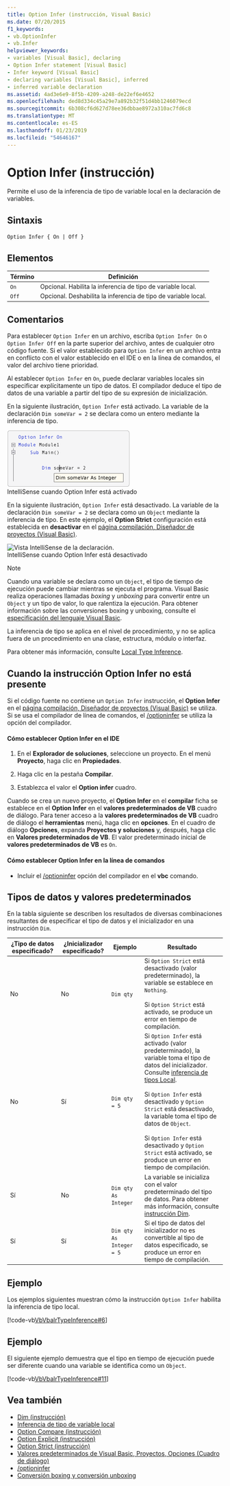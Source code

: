 ```yaml
---
title: Option Infer (instrucción, Visual Basic)
ms.date: 07/20/2015
f1_keywords:
- vb.OptionInfer
- vb.Infer
helpviewer_keywords:
- variables [Visual Basic], declaring
- Option Infer statement [Visual Basic]
- Infer keyword [Visual Basic]
- declaring variables [Visual Basic], inferred
- inferred variable declaration
ms.assetid: 4ad3e6e9-8f5b-4209-a248-de22ef6e4652
ms.openlocfilehash: ded8d334c45a29e7a892b32f51d4bb1246079ecd
ms.sourcegitcommit: 6b308cf6d627d78ee36dbbae8972a310ac7fd6c8
ms.translationtype: MT
ms.contentlocale: es-ES
ms.lasthandoff: 01/23/2019
ms.locfileid: "54646167"
---
```

# <a name="option-infer-statement"></a>Option Infer (instrucción)
Permite el uso de la inferencia de tipo de variable local en la declaración de variables.  
  
## <a name="syntax"></a>Sintaxis  
  
```  
Option Infer { On | Off }  
```  
  
## <a name="parts"></a>Elementos  
  
|Término|Definición|  
|---|---|  
|`On`|Opcional. Habilita la inferencia de tipo de variable local.|  
|`Off`|Opcional. Deshabilita la inferencia de tipo de variable local.|  
  
## <a name="remarks"></a>Comentarios  
 Para establecer `Option Infer` en un archivo, escriba `Option Infer On` o `Option Infer Off` en la parte superior del archivo, antes de cualquier otro código fuente. Si el valor establecido para `Option Infer` en un archivo entra en conflicto con el valor establecido en el IDE o en la línea de comandos, el valor del archivo tiene prioridad.  
  
 Al establecer `Option Infer` en `On`, puede declarar variables locales sin especificar explícitamente un tipo de datos. El compilador deduce el tipo de datos de una variable a partir del tipo de su expresión de inicialización.  
  
 En la siguiente ilustración, `Option Infer` está activado. La variable de la declaración `Dim someVar = 2` se declara como un entero mediante la inferencia de tipo.  
  
 ![Vista IntelliSense de la declaración. ](../../../visual-basic/language-reference/statements/media/optioninferasinteger.png "optionInferAsInteger")  
IntelliSense cuando Option Infer está activado  
  
 En la siguiente ilustración, `Option Infer` está desactivado. La variable de la declaración `Dim someVar = 2` se declara como un `Object` mediante la inferencia de tipo. En este ejemplo, el **Option Strict** configuración está establecida en **desactivar** en el [página compilación, Diseñador de proyectos (Visual Basic)](/visualstudio/ide/reference/compile-page-project-designer-visual-basic).  
  
 ![Vista IntelliSense de la declaración. ](../../../visual-basic/language-reference/statements/media/optioninferasobject.png "optionInferAsObject")  
IntelliSense cuando Option Infer está desactivado  
  
> [!NOTE]
>  Cuando una variable se declara como un `Object`, el tipo de tiempo de ejecución puede cambiar mientras se ejecuta el programa. Visual Basic realiza operaciones llamadas *boxing* y *unboxing* para convertir entre un `Object` y un tipo de valor, lo que ralentiza la ejecución. Para obtener información sobre las conversiones boxing y unboxing, consulte el [especificación del lenguaje Visual Basic](~/_vblang/spec/conversions.md#value-type-conversions).
  
 La inferencia de tipo se aplica en el nivel de procedimiento, y no se aplica fuera de un procedimiento en una clase, estructura, módulo o interfaz.  
  
 Para obtener más información, consulte [Local Type Inference](../../../visual-basic/programming-guide/language-features/variables/local-type-inference.md).  
  
## <a name="when-an-option-infer-statement-is-not-present"></a>Cuando la instrucción Option Infer no está presente  
 Si el código fuente no contiene un `Option Infer` instrucción, el **Option Infer** en el [página compilación, Diseñador de proyectos (Visual Basic)](/visualstudio/ide/reference/compile-page-project-designer-visual-basic) se utiliza. Si se usa el compilador de línea de comandos, el [/optioninfer](../../../visual-basic/reference/command-line-compiler/optioninfer.md) se utiliza la opción del compilador.  
  
#### <a name="to-set-option-infer-in-the-ide"></a>Cómo establecer Option Infer en el IDE  
  
1.  En el **Explorador de soluciones**, seleccione un proyecto. En el menú **Proyecto**, haga clic en **Propiedades**.  
  
2.  Haga clic en la pestaña **Compilar**.  
  
3.  Establezca el valor el **Option infer** cuadro.  
  
 Cuando se crea un nuevo proyecto, el **Option Infer** en el **compilar** ficha se establece en el **Option Infer** en el **valores predeterminados de VB** cuadro de diálogo. Para tener acceso a la **valores predeterminados de VB** cuadro de diálogo el **herramientas** menú, haga clic en **opciones**. En el cuadro de diálogo **Opciones**, expanda **Proyectos y soluciones** y, después, haga clic en **Valores predeterminados de VB**. El valor predeterminado inicial de **valores predeterminados de VB** es `On`.  
  
#### <a name="to-set-option-infer-on-the-command-line"></a>Cómo establecer Option Infer en la línea de comandos  
  
-   Incluir el [/optioninfer](../../../visual-basic/reference/command-line-compiler/optioninfer.md) opción del compilador en el **vbc** comando.  
  
## <a name="default-data-types-and-values"></a>Tipos de datos y valores predeterminados  
 En la tabla siguiente se describen los resultados de diversas combinaciones resultantes de especificar el tipo de datos y el inicializador en una instrucción `Dim`.  
  
|¿Tipo de datos especificado?|¿Inicializador especificado?|Ejemplo|Resultado|  
|---|---|---|---|  
|No|No|`Dim qty`|Si `Option Strict` está desactivado (valor predeterminado), la variable se establece en `Nothing`.<br /><br /> Si `Option Strict` está activado, se produce un error en tiempo de compilación.|  
|No|Sí|`Dim qty = 5`|Si `Option Infer` está activado (valor predeterminado), la variable toma el tipo de datos del inicializador. Consulte [inferencia de tipos Local](../../../visual-basic/programming-guide/language-features/variables/local-type-inference.md).<br /><br /> Si `Option Infer` está desactivado y `Option Strict` está desactivado, la variable toma el tipo de datos de `Object`.<br /><br /> Si `Option Infer` está desactivado y `Option Strict` está activado, se produce un error en tiempo de compilación.|  
|Sí|No|`Dim qty As Integer`|La variable se inicializa con el valor predeterminado del tipo de datos. Para obtener más información, consulte [instrucción Dim](../../../visual-basic/language-reference/statements/dim-statement.md).|  
|Sí|Sí|`Dim qty  As Integer = 5`|Si el tipo de datos del inicializador no es convertible al tipo de datos especificado, se produce un error en tiempo de compilación.|  
  
## <a name="example"></a>Ejemplo  
 Los ejemplos siguientes muestran cómo la instrucción `Option Infer` habilita la inferencia de tipo local.  
  
 [!code-vb[VbVbalrTypeInference#6](../../../visual-basic/language-reference/statements/codesnippet/VisualBasic/option-infer-statement_1.vb)]  
  
## <a name="example"></a>Ejemplo  
 El siguiente ejemplo demuestra que el tipo en tiempo de ejecución puede ser diferente cuando una variable se identifica como un `Object`.  
  
 [!code-vb[VbVbalrTypeInference#11](../../../visual-basic/language-reference/statements/codesnippet/VisualBasic/option-infer-statement_2.vb)]  
  
## <a name="see-also"></a>Vea también
- [Dim (instrucción)](../../../visual-basic/language-reference/statements/dim-statement.md)
- [Inferencia de tipo de variable local](../../../visual-basic/programming-guide/language-features/variables/local-type-inference.md)
- [Option Compare (instrucción)](../../../visual-basic/language-reference/statements/option-compare-statement.md)
- [Option Explicit (instrucción)](../../../visual-basic/language-reference/statements/option-explicit-statement.md)
- [Option Strict (instrucción)](../../../visual-basic/language-reference/statements/option-strict-statement.md)
- [Valores predeterminados de Visual Basic, Proyectos, Opciones (Cuadro de diálogo)](/visualstudio/ide/reference/visual-basic-defaults-projects-options-dialog-box)
- [/optioninfer](../../../visual-basic/reference/command-line-compiler/optioninfer.md)
- [Conversión boxing y conversión unboxing](../../../csharp/programming-guide/types/boxing-and-unboxing.md)
